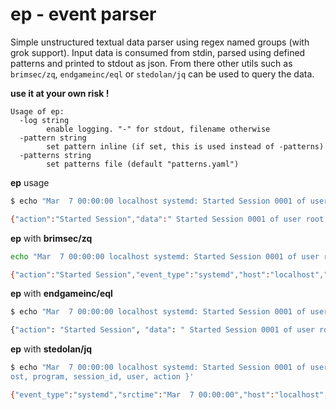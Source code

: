 
# ep - event parser

Simple unstructured textual data parser using regex named groups (with grok support). Input data is consumed from stdin, parsed using defined patterns and printed to stdout as json. From there other utils such as `brimsec/zq`, `endgameinc/eql` or `stedolan/jq` can be used to query the data.

**use it at your own risk !**

```text
Usage of ep:
  -log string
        enable logging. "-" for stdout, filename otherwise
  -pattern string
        set pattern inline (if set, this is used instead of -patterns)
  -patterns string
        set patterns file (default "patterns.yaml")
```

**ep** usage
```bash
$ echo "Mar  7 00:00:00 localhost systemd: Started Session 0001 of user root " | ep

{"action":"Started Session","data":" Started Session 0001 of user root ","event_type":"systemd","host":"localhost","pid":"","program":"systemd","session_id":"0001","srctime":"Mar  7 00:00:00","type":"systemd","user":"root"}
```

**ep** with **brimsec/zq**
```bash
echo "Mar  7 00:00:00 localhost systemd: Started Session 0001 of user root " | ep | zq -i ndjson -f ndjson "event_type=systemd user=root | cut event_type,srctime,host,program,session_id,user,action" -

{"action":"Started Session","event_type":"systemd","host":"localhost","program":"systemd","session_id":"0001","srctime":"Mar  7 00:00:00","user":"root"}
```
**ep** with **endgameinc/eql**
```bash
$ echo "Mar  7 00:00:00 localhost systemd: Started Session 0001 of user root " | ep | eql query "systemd where user == 'root'"

{"action": "Started Session", "data": " Started Session 0001 of user root ", "event_type": "systemd", "host": "localhost", "pid": "", "program": "systemd", "session_id": "0001", "srctime": "Mar  7 00:00:00", "type": "systemd", "user": "root"}
```

**ep** with **stedolan/jq**
```bash
$ echo "Mar  7 00:00:00 localhost systemd: Started Session 0001 of user root " | ep | jq -c '. | select(.event_type=="systemd" and .user=="root") | {event_type, srctime, h
ost, program, session_id, user, action }'

{"event_type":"systemd","srctime":"Mar  7 00:00:00","host":"localhost","program":"systemd","session_id":"0001","user":"root","action":"Started Session"}
```